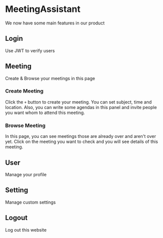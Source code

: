 # MeetingAssistant
We now have some main features in our product

## Login

Use JWT to verify users

## Meeting

Create & Browse your meetings in this page

### Create Meeting

Click the `+` button to create your meeting. You can set subject, time and location. Also, you can write some agendas in this panel and invite people you want whom to attend this meeting.

### Browse Meeting

In this page, you can see meetings those are already over and aren't over yet. Click on the meeting you want to check and you will see details of this meeting.

## User

Manage your profile

## Setting

Manage custom settings

## Logout

Log out this website